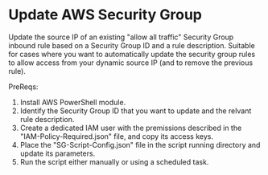 # Update AWS Security Group
Update the source IP of an existing "allow all traffic" Security Group inbound rule based on a Security Group ID and a rule description.
Suitable for cases where you want to automatically update the security group rules to allow access from your dynamic source IP (and to remove the previous rule).

PreReqs:
1. Install AWS PowerShell module.
2. Identify the Security Group ID that you want to update and the relvant rule description.
3. Create a dedicated IAM user with the premissions described in the "IAM-Policy-Required.json" file, and copy its access keys.
4. Place the "SG-Script-Config.json" file in the script running directory and update its parameters.
5. Run the script either manually or using a scheduled task.
